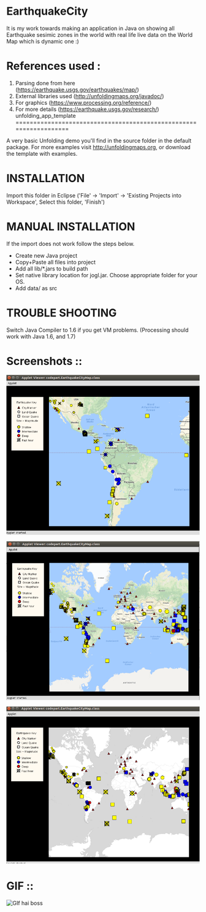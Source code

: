 # EarthquakeCity
It is my work towards making an application in Java on showing all Earthquake sesimic zones in the world with real life live data on the World Map which is dynamic one :)

# References used :
1. Parsing done from here (https://earthquake.usgs.gov/earthquakes/map/)
2. External libraries used (http://unfoldingmaps.org/javadoc/)
3. For graphics (https://www.processing.org/reference/)
4. For more details (https://earthquake.usgs.gov/research/)
unfolding_app_template
==================================================================


A very basic Unfolding demo you'll find in the source folder in the default package. 
For more examples visit http://unfoldingmaps.org, or download the template with
examples.

# INSTALLATION

Import this folder in Eclipse ('File' -> 'Import' -> 'Existing Projects into
Workspace', Select this folder, 'Finish')


# MANUAL INSTALLATION

If the import does not work follow the steps below.

- Create new Java project
- Copy+Paste all files into project
- Add all lib/*.jars to build path
- Set native library location for jogl.jar. Choose appropriate folder for your OS.
- Add data/ as src


# TROUBLE SHOOTING

Switch Java Compiler to 1.6 if you get VM problems. (Processing should work with Java 1.6, and 1.7)

# Screenshots ::

![Screenshot 1](pic1.png?raw=true "Optional Title 1")


![Screenshot 1](pic2.png?raw=true "Optional Title 1")


![Screenshot 1](pic3.png?raw=true "Optional Title 1")

# GIF ::


![GIf hai boss](https://github.com/harrypotter0/EarthquakeCity/blob/master/akash1.gif "Logo Title Text 1")




